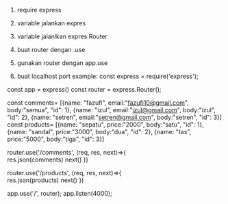 1. require express
2. variable jalankan expres
3. variable jalanlkan expres.Router

4. buat router dengan .use

5. gunakan router dengan app.use
6. buat localhost port
 example:
 const express = require('express');

const app = express()
const router = express.Router();

const comments= [{name: "fazufi", email:"fazufi10@gmail.com", body:"semua", "id": 1}, {name: "izul", email:"izul@gmail.com", body:"izul", "id": 2}, {name: "setren", email:"setren@gmail.com", body:"setren", "id": 3}]
const products= [{name: "sepatu", price:"2000", body:"satu", "id": 1}, {name: "sandal", price:"3000", body:"dua", "id": 2}, {name: "tas", price:"5000", body:"tiga", "id": 3}]

router.use('/comments', (req, res, next)=>{  
  res.json(comments)
  next()
})

router.use('/products', (req, res, next)=>{  
  res.json(products)
  next()
})

app.use('/', router);
app.listen(4000);
